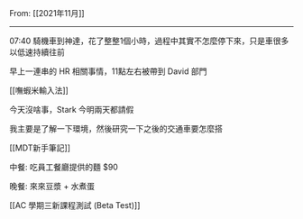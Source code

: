 From: [[2021年11月]]

---

07:40 騎機車到神達，花了整整1個小時，過程中其實不怎麼停下來，只是車很多以低速持續往前

早上一連串的 HR 相關事情，11點左右被帶到 David 部門

[[嘸蝦米輸入法]]

今天沒啥事，Stark 今明兩天都請假

我主要是了解一下環境，然後研究一下之後的交通車要怎麼搭

[[MDT新手筆記]]

中餐: 吃員工餐廳提供的麵 $90

晚餐: 來來豆漿 + 水煮蛋

[[AC 學期三新課程測試 (Beta Test)]]
